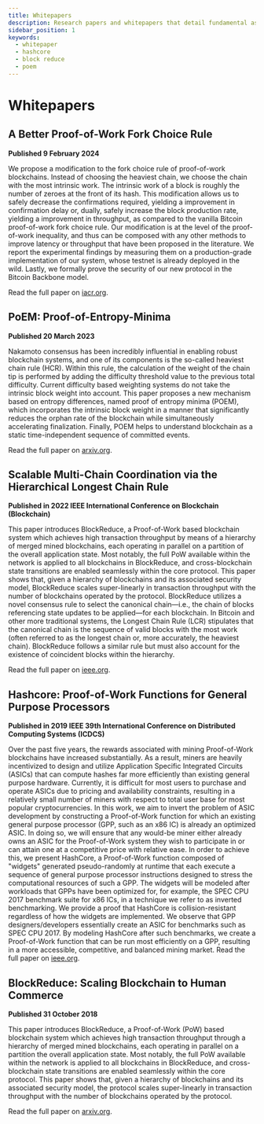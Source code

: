 ```yaml
---
title: Whitepapers
description: Research papers and whitepapers that detail fundamental aspects of the Quai protocol.
sidebar_position: 1
keywords:
  - whitepaper
  - hashcore
  - block reduce
  - poem
---
```


# Whitepapers

## A Better Proof-of-Work Fork Choice Rule

**Published 9 February 2024**

We propose a modification to the fork choice rule of proof-of-work blockchains. Instead of choosing the heaviest chain, we choose the chain with the most intrinsic work. The intrinsic work of a block is roughly the number of zeroes at the front of its hash. This modification allows us to safely decrease the confirmations required, yielding a improvement in confirmation delay or, dually, safely increase the block production rate, yielding a improvement in throughput, as compared to the vanilla Bitcoin proof-of-work fork choice rule. Our modification is at the level of the proof-of-work inequality, and thus can be composed with any other methods to improve latency or throughput that have been proposed in the literature. We report the experimental findings by measuring them on a production-grade implementation of our system, whose testnet is already deployed in the wild. Lastly, we formally prove the security of our new protocol in the Bitcoin Backbone model.

Read the full paper on [iacr.org](https://eprint.iacr.org/2024/200).

## PoEM: Proof-of-Entropy-Minima

**Published 20 March 2023**

Nakamoto consensus has been incredibly influential in enabling robust blockchain systems, and one of its components is the so-called heaviest chain rule (HCR). Within this rule, the calculation of the weight of the chain tip is performed by adding the difficulty threshold value to the previous total difficulty. Current difficulty based weighting systems do not take the intrinsic block weight into account. This paper proposes a new mechanism based on entropy differences, named proof of entropy minima (POEM), which incorporates the intrinsic block weight in a manner that significantly reduces the orphan rate of the blockchain while simultaneously accelerating finalization. Finally, POEM helps to understand blockchain as a static time-independent sequence of committed events.

Read the full paper on [arxiv.org](https://arxiv.org/abs/2303.04305).

## Scalable Multi-Chain Coordination via the Hierarchical Longest Chain Rule

**Published in 2022 IEEE International Conference on Blockchain (Blockchain)**

This paper introduces BlockReduce, a Proof-of-Work based blockchain system which achieves high transaction throughput by means of a hierarchy of merged mined blockchains, each operating in parallel on a partition of the overall application state. Most notably, the full PoW available within the network is applied to all blockchains in BlockReduce, and cross-blockchain state transitions are enabled seamlessly within the core protocol. This paper shows that, given a hierarchy of blockchains and its associated security model, BlockReduce scales super-linearly in transaction throughput with the number of blockchains operated by the protocol. BlockReduce utilizes a novel consensus rule to select the canonical chain—i.e., the chain of blocks referencing state updates to be applied—for each blockchain. In Bitcoin and other more traditional systems, the Longest Chain Rule (LCR) stipulates that the canonical chain is the sequence of valid blocks with the most work (often referred to as the longest chain or, more accurately, the heaviest chain). BlockReduce follows a similar rule but must also account for the existence of coincident blocks within the hierarchy.

Read the full paper on [ieee.org](https://ieeexplore.ieee.org/document/9881846).

## Hashcore: Proof-of-Work Functions for General Purpose Processors

**Published in 2019 IEEE 39th International Conference on Distributed Computing Systems (ICDCS)**

Over the past five years, the rewards associated with mining Proof-of-Work blockchains have increased substantially. As a result, miners are heavily incentivized to design and utilize Application Specific Integrated Circuits (ASICs) that can compute hashes far more efficiently than existing general purpose hardware. Currently, it is difficult for most users to purchase and operate ASICs due to pricing and availability constraints, resulting in a relatively small number of miners with respect to total user base for most popular cryptocurrencies. In this work, we aim to invert the problem of ASIC development by constructing a Proof-of-Work function for which an existing general purpose processor (GPP, such as an x86 IC) is already an optimized ASIC. In doing so, we will ensure that any would-be miner either already owns an ASIC for the Proof-of-Work system they wish to participate in or can attain one at a competitive price with relative ease. In order to achieve this, we present HashCore, a Proof-of-Work function composed of "widgets" generated pseudo-randomly at runtime that each execute a sequence of general purpose processor instructions designed to stress the computational resources of such a GPP. The widgets will be modeled after workloads that GPPs have been optimized for, for example, the SPEC CPU 2017 benchmark suite for x86 ICs, in a technique we refer to as inverted benchmarking. We provide a proof that HashCore is collision-resistant regardless of how the widgets are implemented. We observe that GPP designers/developers essentially create an ASIC for benchmarks such as SPEC CPU 2017. By modeling HashCore after such benchmarks, we create a Proof-of-Work function that can be run most efficiently on a GPP, resulting in a more accessible, competitive, and balanced mining market.
Read the full paper on [ieee.org](https://ieeexplore.ieee.org/document/8884814).

## BlockReduce: Scaling Blockchain to Human Commerce

**Published 31 October 2018**

This paper introduces BlockReduce, a Proof-of-Work (PoW) based blockchain system which achieves high transaction throughput through a hierarchy of merged mined blockchains, each operating in parallel on a partition the overall application state. Most notably, the full PoW available within the network is applied to all blockchains in BlockReduce, and cross-blockchain state transitions are enabled seamlessly within the core protocol. This paper shows that, given a hierarchy of blockchains and its associated security model, the protocol scales super-linearly in transaction throughput with the number of blockchains operated by the protocol.

Read the full paper on [arxiv.org](https://arxiv.org/abs/1811.00125).
